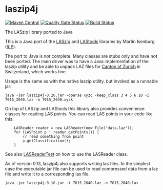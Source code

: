# laszip4j

[![Maven Central](https://maven-badges.herokuapp.com/maven-central/com.github.mreutegg/laszip4j/badge.svg)](https://maven-badges.herokuapp.com/maven-central/com.github.mreutegg/laszip4j/) [![Quality Gate Status](https://sonarcloud.io/api/project_badges/measure?project=mreutegg_laszip4j&metric=alert_status)](https://sonarcloud.io/dashboard?id=mreutegg_laszip4j) [![Build Status](https://mreutegg.visualstudio.com/laszip4j/_apis/build/status/mreutegg.laszip4j)](https://mreutegg.visualstudio.com/laszip4j/_build/latest?definitionId=1) 

The LASzip library ported to Java

This is a Java port of the [LASzip](https://github.com/LASzip/LASzip) and 
[LAStools](https://github.com/LAStools/LAStools) libraries by Martin Isenburg ([RIP](https://lidarmag.com/2021/10/30/in-memoriam-martin-isenburg-1972-2021/)).

The port to Java is *not* complete. Many classes are stubs only and have not
been ported. The main driver was to have a Java implementation of the laszip 
utility and be able to unpack LAZ files for 
[Canton of Zurich](http://geolion.zh.ch/geodatensatz/2618)
in Switzerland, which works fine.

Usage is the same as with the native laszip utility, but invoked as a runnable
jar:

    java -jar laszip4j-0.20.jar -oparse xyzc -keep_class 3 4 5 6 10 -i 7015_2640.laz -o 7015_2640.xyzk
    
On top of LASzip and LAStools this library also provides convenience classes
for reading LAS points. You can read LAS points in your code like this:

        LASReader reader = new LASReader(new File("data.laz"));
        for (LASPoint p : reader.getPoints()) {
            // read something from point
            p.getClassification();
        }

See also [LASReaderTest](src/test/java/com/github/mreutegg/laszip4j/LASReaderTest.java)
on how to use the LASReader class.

As of version 0.13, laszip4j also supports writing las files. In the simplest
case the executable jar file can be used to read compressed data from a laz
file and write it to a corresponding las file.

    java -jar laszip4j-0.18.jar -i 7015_2640.laz -o 7015_2640.las
